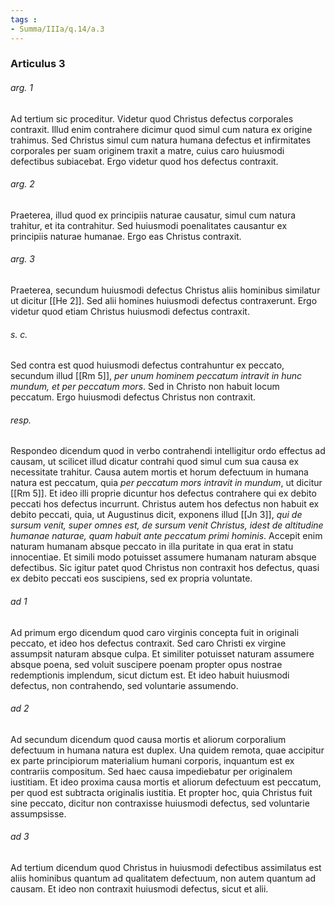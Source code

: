 ```yaml
---
tags : 
- Summa/IIIa/q.14/a.3
---
```


### Articulus 3

###### arg. 1
Ad tertium sic proceditur. Videtur quod Christus defectus corporales contraxit. Illud enim contrahere dicimur quod simul cum natura ex origine trahimus. Sed Christus simul cum natura humana defectus et infirmitates corporales per suam originem traxit a matre, cuius caro huiusmodi defectibus subiacebat. Ergo videtur quod hos defectus contraxit.

###### arg. 2
Praeterea, illud quod ex principiis naturae causatur, simul cum natura trahitur, et ita contrahitur. Sed huiusmodi poenalitates causantur ex principiis naturae humanae. Ergo eas Christus contraxit.

###### arg. 3
Praeterea, secundum huiusmodi defectus Christus aliis hominibus similatur ut dicitur [[He 2]]. Sed alii homines huiusmodi defectus contraxerunt. Ergo videtur quod etiam Christus huiusmodi defectus contraxit.

###### s. c.
Sed contra est quod huiusmodi defectus contrahuntur ex peccato, secundum illud [[Rm 5]], *per unum hominem peccatum intravit in hunc mundum, et per peccatum mors*. Sed in Christo non habuit locum peccatum. Ergo huiusmodi defectus Christus non contraxit.

###### resp.
Respondeo dicendum quod in verbo contrahendi intelligitur ordo effectus ad causam, ut scilicet illud dicatur contrahi quod simul cum sua causa ex necessitate trahitur. Causa autem mortis et horum defectuum in humana natura est peccatum, quia *per peccatum mors intravit in mundum*, ut dicitur [[Rm 5]]. Et ideo illi proprie dicuntur hos defectus contrahere qui ex debito peccati hos defectus incurrunt. Christus autem hos defectus non habuit ex debito peccati, quia, ut Augustinus dicit, exponens illud [[Jn 3]], *qui de sursum venit, super omnes est, de sursum venit Christus, idest de altitudine humanae naturae, quam habuit ante peccatum primi hominis*. Accepit enim naturam humanam absque peccato in illa puritate in qua erat in statu innocentiae. Et simili modo potuisset assumere humanam naturam absque defectibus. Sic igitur patet quod Christus non contraxit hos defectus, quasi ex debito peccati eos suscipiens, sed ex propria voluntate.

###### ad 1
Ad primum ergo dicendum quod caro virginis concepta fuit in originali peccato, et ideo hos defectus contraxit. Sed caro Christi ex virgine assumpsit naturam absque culpa. Et similiter potuisset naturam assumere absque poena, sed voluit suscipere poenam propter opus nostrae redemptionis implendum, sicut dictum est. Et ideo habuit huiusmodi defectus, non contrahendo, sed voluntarie assumendo.

###### ad 2
Ad secundum dicendum quod causa mortis et aliorum corporalium defectuum in humana natura est duplex. Una quidem remota, quae accipitur ex parte principiorum materialium humani corporis, inquantum est ex contrariis compositum. Sed haec causa impediebatur per originalem iustitiam. Et ideo proxima causa mortis et aliorum defectuum est peccatum, per quod est subtracta originalis iustitia. Et propter hoc, quia Christus fuit sine peccato, dicitur non contraxisse huiusmodi defectus, sed voluntarie assumpsisse.

###### ad 3
Ad tertium dicendum quod Christus in huiusmodi defectibus assimilatus est aliis hominibus quantum ad qualitatem defectuum, non autem quantum ad causam. Et ideo non contraxit huiusmodi defectus, sicut et alii.

